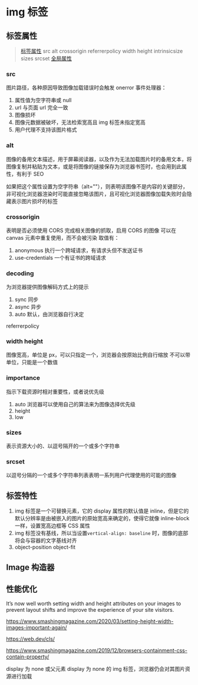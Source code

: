 # img 标签

## 标签属性

> [标签属性](https://developer.mozilla.org/zh-CN/docs/Web/HTML/Element/img) src alt crossorigin referrerpolicy width height intrinsicsize sizes srcset
> [全局属性](https://developer.mozilla.org/zh-CN/docs/Web/HTML/Global_attributes)

### src

图片路径，各种原因导致图像加载错误时会触发 onerror 事件处理器：

1. 属性值为空字符串或 null
2. url 与页面 url 完全一致
3. 图像损坏
4. 图像元数据被破坏，无法检索宽高且 img 标签未指定宽高
5. 用户代理不支持该图片格式

### alt

图像的备用文本描述，用于屏幕阅读器，以及作为无法加载图片时的备用文本，将图像复制并粘贴为文本，或是将图像的链接保存为浏览器书签时，也会用到此属性，有利于 SEO

如果把这个属性设置为空字符串（alt=""），则表明该图像不是内容的关键部分，非可视化浏览器渲染时可能直接忽略该图片，且可视化浏览器图像加载失败时会隐藏表示图片损坏的标签

### crossorigin

表明是否必须使用 CORS 完成相关图像的抓取，启用 CORS 的图像 可以在 canvas 元素中重复使用，而不会被污染
取值有：

1. anonymous 执行一个跨域请求，有请求头但不发送证书
2. use-credentials 一个有证书的跨域请求

### decoding

为浏览器提供图像解码方式上的提示

1. sync 同步
2. async 异步
3. auto 默认，由浏览器自行决定

referrerpolicy

### width height

图像宽高，单位是 px，可以只指定一个，浏览器会按原始比例自行缩放
不可以带单位，只能是一个数值

### importance

指示下载资源时相对重要性，或者说优先级

1. auto 浏览器可以使用自己的算法来为图像选择优先级
2. height
3. low

### sizes

表示资源大小的、以逗号隔开的一个或多个字符串

### srcset

以逗号分隔的一个或多个字符串列表表明一系列用户代理使用的可能的图像

## 标签特性

1. img 标签是一个可替换元素，它的 display 属性的默认值是 inline，但是它的默认分辨率是由被嵌入的图片的原始宽高来确定的，使得它就像 inline-block 一样，设置宽高边框等 CSS 属性
2. img 标签没有基线，所以当设置`vertical-align: baseline` 时，图像的底部将会与容器的文字基线对齐
3. object-position object-fit

## Image 构造器

## 性能优化

It’s now well worth setting width and height attributes on your images to prevent layout shifts and improve the experience of your site visitors.

https://www.smashingmagazine.com/2020/03/setting-height-width-images-important-again/

https://web.dev/cls/

https://www.smashingmagazine.com/2019/12/browsers-containment-css-contain-property/

display 为 none 或父元素 display 为 none 的 img 标签，浏览器仍会对其图片资源进行加载
